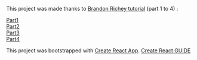 This project was made thanks to [Brandon Richey tutorial](https://medium.com/@diamondgfx) (part 1 to 4) :

[Part1](https://medium.com/@diamondgfx/learning-react-with-create-react-app-part-1-a12e1833fdc)<br>
[Part2](https://medium.com/@diamondgfx/learning-react-with-create-react-app-part-3-322447d14192)<br>
[Part3](https://medium.com/@diamondgfx/learning-react-with-create-react-app-part-2-3ad99f38b48d)<br>
[Part4](https://medium.com/@diamondgfx/learning-react-with-create-react-app-part-4-9f843c8c1ccc)

This project was bootstrapped with [Create React App](https://github.com/facebookincubator/create-react-app).
[Create React GUIDE](https://github.com/facebookincubator/create-react-app/blob/master/packages/react-scripts/template/README.md)


